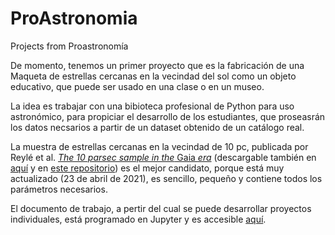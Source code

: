 # ProAstronomia
Projects from Proastronomía

De momento, tenemos un primer proyecto que es la fabricación de una Maqueta de estrellas cercanas en la vecindad del sol como un objeto educativo, que puede ser usado en una clase o en un museo.

La idea es trabajar con una bibioteca profesional de Python para uso astronómico, para propiciar el desarrollo de los estudiantes, que proseasrán los datos necsarios a partir de un dataset obtenido de un catálogo real.

La muestra de estrellas cercanas en la vecindad de 10 pc, publicada por Reylé et al. [*The 10 parsec sample in the* Gaia *era*](<https://www.aanda.org/articles/aa/pdf/2021/06/aa40985-21.pdf>) (descargable también en [aquí](<https://gruze.org/10pc/resources/images/The10pcSample.pdf>) y en [este repositorio](<./catalog/The10pcSample.pdf>)) es el mejor candidato, porque está muy actualizado (23 de abril de 2021), es sencillo, pequeño y contiene todos los parámetros necesarios.

El documento de trabajo, a pertir del cual se puede desarrollar proyectos individuales, está programado en Jupyter y es accesible [aquí](<./maqueta_estrellas_cercanas.ipynb>).  
